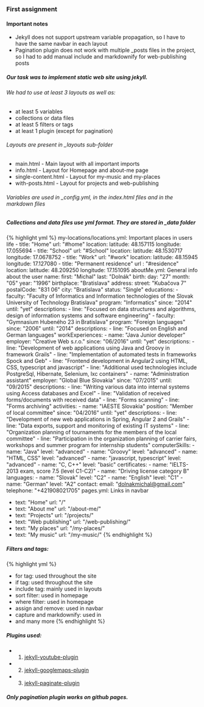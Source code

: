 ### First assignment

#### Important notes
* Jekyll does not support upstream variable propagation, so I have to have the same navbar in each layout
* Pagination plugin does not work with multiple _posts files in the project, so I had to add manual include and markdownify for web-publishing posts

##### Our task was to implement static web site using jekyll.

###### We had to use at least 3 layouts as well as:
* at least 5 variables
* collections or data files
* at least 5 filters or tags
* at least 1 plugin (except for pagination)

###### Layouts are present in _layouts sub-folder
* main.html - Main layout with all important imports
* info.html - Layout for Homepage and about-me page
* single-content.html - Layout for my-music and my-places
* with-posts.html - Layout for projects and web-publishing

###### Variables are used in _config.yml, in the index.html files and in the markdown files

##### Collections and data files use yml format. They are stored in _data folder
{% highlight yml %}
my-locations/locations.yml: Important places in users life
    - title: "Home"
      url: "#home"
      location:
        latitude: 48.157115
        longitude: 17.055694
    - title: "School"
      url: "#School"
      location:
        latitude: 48.1530717
        longitude: 17.0678752
    - title: "Work"
      url: "#work"
      location:
        latitude: 48.15945
        longitude: 17.127080
    - title: "Permanent residence"
      url : "#residence"
      location:
        latitude: 48.209250
        longitude: 17.151095
aboutMe.yml: General info about the user
    name:
      first: "Michal"
      last: "Dolnák"
    birth:
      day: "27"
      month: "05"
      year: "1996"
    birthplace: "Bratislava"
    address:
      street: "Kubačova 7"
      postalCode: "831 06"
      city: "Bratislava"
    status: "Single"
    educations:
      - faculty: "Faculty of Informatics and Information technologies of the Slovak University of Technology Bratislava"
        program: "Informatics"
        since: "2014"
        until: "yet"
        descriptions:
          - line: "Focused on data structures and algorithms, design of information systems and software engineering"
      - faculty: "Gymnasium Hubeného 23 in Bratislava"
        program: "Foreign languages"
        since: "2006"
        until: "2014"
        descriptions:
          - line: "Focused on English and German languages"
    workExperiences:
      - name: "Java Junior developer"
        employer: "Creative Web s.r.o."
        since: "06/2016"
        until: "yet"
        descriptions:
          - line: "Development of web applications using Java and Groovy in framework Grails"
          - line: "Implementation of automated tests in frameworks Spock and Geb"
          - line: "Frontend development in Angular2 using HTML, CSS, typescript and javascript"
          - line: "Additional used technologies include PostgreSql, Hibernate, Selenium, lxc containers"
      - name: "Administration assistant"
        employer: "Global Blue Slovakia"
        since: "07/2015"
        until: "09/2015"
        descriptions:
          - line: "Writing various data into internal systems using Access databases and Excel"
          - line: "Validation of received forms/documents with received data"
          - line: "Forms scanning"
          - line: "Forms archiving"
    activities:
      - name: "IAESTE Slovakia"
        position: "Member of local committee"
        since: "04/2016"
        until: "yet"
        descriptions:
              - line: "Development of new web applications in Spring, Angular 2 and Grails"
              - line: "Data exports, support and monitoring of existing IT systems"
              - line: "Organization planning of tournaments for the members of the local committee"
              - line: "Participation in the organization planning of carrier fairs, workshops and summer program for internship students"
    computerSkills:
      - name: "Java"
        level: "advanced"
      - name: "Groovy"
        level: "advanced"
      - name: "HTML, CSS"
        level: "advanced"
      - name: "javascript, typescript"
        level: "advanced"
      - name: "C, C++"
        level: "basic"
    certificates:
      - name: "IELTS-2013 exam, score 7.5 (level C1-C2)"
      - name: "Driving license category B"
    languages:
      - name: "Slovak"
        level: "C2"
      - name: "English"
        level: "C1"
      - name: "German"
        level: "A2"
    contact:
      email: "dolnakmichal@gmail.com"
      telephone: "+421908021705"
pages.yml: Links in navbar
- text: "Home"
  url: "/"
- text: "About me"
  url: "/about-me/"
- text: "Projects"
  url: "/projects/"
- text: "Web publishing"
  url: "/web-publishing/"
- text: "My places"
  url: "/my-places/"
- text: "My music"
  url: "/my-music/"
{% endhighlight %}
##### Filters and tags:
{% highlight yml %}
- for tag: used throughout the site
- if tag: used throughout the site
- include tag: mainly used in layouts
- sort filter: used in homepage
- where filter: used in homepage
- assign and remove: used in navbar
- capture and markdownify: used in
- and many more
{% endhighlight %}
##### Plugins used:
* 1. [jekyll-youtube-plugin](https://gist.github.com/joelverhagen/1805814)
* 2. [jekyll-googlemaps-plugin](https://github.com/ayastreb/jekyll-maps)
* 3. [jekyll-paginate-plugin](https://github.com/jekyll/jekyll-paginate)
##### Only pagination plugin works on github pages.


